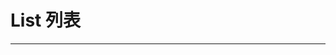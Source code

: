 # List 列表

<script setup>
import CodeMaxEidtor from "../../../src/components/CodeMaxEidtor.vue"

import PythonCode from "./basic";


const ListDemo = `\
lst = ['hello']
print(lst)

lst.append("world")
print(lst)
`
</script>

---

<CodeMaxEidtor :code="ListDemo" />
